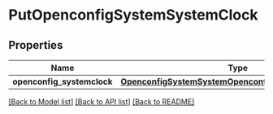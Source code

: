 # PutOpenconfigSystemSystemClock

## Properties
Name | Type | Description | Notes
------------ | ------------- | ------------- | -------------
**openconfig_systemclock** | [**OpenconfigSystemSystemOpenconfigsystemsystemClock**](OpenconfigSystemSystemOpenconfigsystemsystemClock.md) |  | [optional] 

[[Back to Model list]](../README.md#documentation-for-models) [[Back to API list]](../README.md#documentation-for-api-endpoints) [[Back to README]](../README.md)


